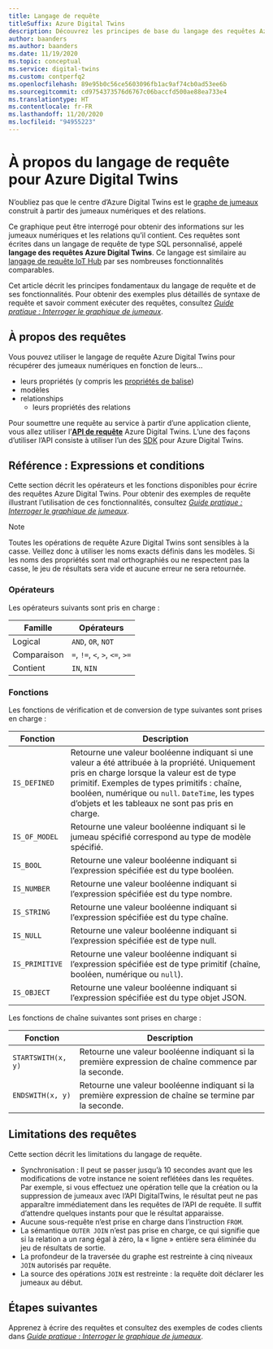 ```yaml
---
title: Langage de requête
titleSuffix: Azure Digital Twins
description: Découvrez les principes de base du langage des requêtes Azure Digital Twins.
author: baanders
ms.author: baanders
ms.date: 11/19/2020
ms.topic: conceptual
ms.service: digital-twins
ms.custom: contperfq2
ms.openlocfilehash: 89e95b0c56ce5603096fb1ac9af74cb0ad53ee6b
ms.sourcegitcommit: cd9754373576d6767c06baccfd500ae88ea733e4
ms.translationtype: HT
ms.contentlocale: fr-FR
ms.lasthandoff: 11/20/2020
ms.locfileid: "94955223"
---
```

# <a name="about-the-query-language-for-azure-digital-twins"></a>À propos du langage de requête pour Azure Digital Twins

N’oubliez pas que le centre d’Azure Digital Twins est le [graphe de jumeaux](concepts-twins-graph.md) construit à partir des jumeaux numériques et des relations. 

Ce graphique peut être interrogé pour obtenir des informations sur les jumeaux numériques et les relations qu’il contient. Ces requêtes sont écrites dans un langage de requête de type SQL personnalisé, appelé **langage des requêtes Azure Digital Twins**. Ce langage est similaire au [langage de requête IoT Hub](../iot-hub/iot-hub-devguide-query-language.md) par ses nombreuses fonctionnalités comparables.

Cet article décrit les principes fondamentaux du langage de requête et de ses fonctionnalités. Pour obtenir des exemples plus détaillés de syntaxe de requête et savoir comment exécuter des requêtes, consultez [*Guide pratique : Interroger le graphique de jumeaux*](how-to-query-graph.md).

## <a name="about-the-queries"></a>À propos des requêtes

Vous pouvez utiliser le langage de requête Azure Digital Twins pour récupérer des jumeaux numériques en fonction de leurs...
* leurs propriétés (y compris les [propriétés de balise](how-to-use-tags.md))
* modèles
* relationships
  - leurs propriétés des relations

Pour soumettre une requête au service à partir d’une application cliente, vous allez utiliser l’[**API de requête**](/rest/api/digital-twins/dataplane/query) Azure Digital Twins. L’une des façons d’utiliser l’API consiste à utiliser l’un des [SDK](how-to-use-apis-sdks.md#overview-data-plane-apis) pour Azure Digital Twins.

## <a name="reference-expressions-and-conditions"></a>Référence : Expressions et conditions

Cette section décrit les opérateurs et les fonctions disponibles pour écrire des requêtes Azure Digital Twins. Pour obtenir des exemples de requête illustrant l’utilisation de ces fonctionnalités, consultez [*Guide pratique : Interroger le graphique de jumeaux*](how-to-query-graph.md).

> [!NOTE]
> Toutes les opérations de requête Azure Digital Twins sont sensibles à la casse. Veillez donc à utiliser les noms exacts définis dans les modèles. Si les noms des propriétés sont mal orthographiés ou ne respectent pas la casse, le jeu de résultats sera vide et aucune erreur ne sera retournée.

### <a name="operators"></a>Opérateurs

Les opérateurs suivants sont pris en charge :

| Famille | Opérateurs |
| --- | --- |
| Logical |`AND`, `OR`, `NOT` |
| Comparaison | `=`, `!=`, `<`, `>`, `<=`, `>=` |
| Contient | `IN`, `NIN` |

### <a name="functions"></a>Fonctions

Les fonctions de vérification et de conversion de type suivantes sont prises en charge :

| Fonction | Description |
| -------- | ----------- |
| `IS_DEFINED` | Retourne une valeur booléenne indiquant si une valeur a été attribuée à la propriété. Uniquement pris en charge lorsque la valeur est de type primitif. Exemples de types primitifs : chaîne, booléen, numérique ou `null`. `DateTime`, les types d’objets et les tableaux ne sont pas pris en charge. |
| `IS_OF_MODEL` | Retourne une valeur booléenne indiquant si le jumeau spécifié correspond au type de modèle spécifié. |
| `IS_BOOL` | Retourne une valeur booléenne indiquant si l’expression spécifiée est du type booléen. |
| `IS_NUMBER` | Retourne une valeur booléenne indiquant si l’expression spécifiée est du type nombre. |
| `IS_STRING` | Retourne une valeur booléenne indiquant si l’expression spécifiée est du type chaîne. |
| `IS_NULL` | Retourne une valeur booléenne indiquant si l’expression spécifiée est de type null. |
| `IS_PRIMITIVE` | Retourne une valeur booléenne indiquant si l’expression spécifiée est de type primitif (chaîne, booléen, numérique ou `null`). |
| `IS_OBJECT` | Retourne une valeur booléenne indiquant si l’expression spécifiée est du type objet JSON. |

Les fonctions de chaîne suivantes sont prises en charge :

| Fonction | Description |
| -------- | ----------- |
| `STARTSWITH(x, y)` | Retourne une valeur booléenne indiquant si la première expression de chaîne commence par la seconde. |
| `ENDSWITH(x, y)` | Retourne une valeur booléenne indiquant si la première expression de chaîne se termine par la seconde. |

## <a name="query-limitations"></a>Limitations des requêtes

Cette section décrit les limitations du langage de requête.

* Synchronisation : Il peut se passer jusqu’à 10 secondes avant que les modifications de votre instance ne soient reflétées dans les requêtes. Par exemple, si vous effectuez une opération telle que la création ou la suppression de jumeaux avec l’API DigitalTwins, le résultat peut ne pas apparaître immédiatement dans les requêtes de l’API de requête. Il suffit d’attendre quelques instants pour que le résultat apparaisse.
* Aucune sous-requête n’est prise en charge dans l’instruction `FROM`.
* La sémantique `OUTER JOIN` n’est pas prise en charge, ce qui signifie que si la relation a un rang égal à zéro, la « ligne » entière sera éliminée du jeu de résultats de sortie.
* La profondeur de la traversée du graphe est restreinte à cinq niveaux `JOIN` autorisés par requête.
* La source des opérations `JOIN` est restreinte : la requête doit déclarer les jumeaux au début.

## <a name="next-steps"></a>Étapes suivantes

Apprenez à écrire des requêtes et consultez des exemples de codes clients dans [*Guide pratique : Interroger le graphique de jumeaux*](how-to-query-graph.md).